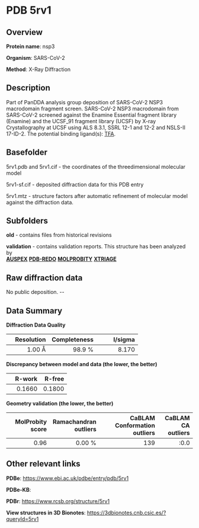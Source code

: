 # PDB 5rv1

## Overview

**Protein name**: nsp3

**Organism**: SARS-CoV-2

**Method**: X-Ray Diffraction

## Description

Part of PanDDA analysis group deposition of SARS-CoV-2 NSP3 macrodomain fragment screen. SARS-CoV-2 NSP3 macrodomain from SARS-CoV-2 screened against the Enamine Essential fragment library (Enamine) and the UCSF_91 fragment library (UCSF) by X-ray Crystallography at UCSF using ALS 8.3.1, SSRL 12-1 and 12-2 and NSLS-II 17-ID-2. The potential binding ligand(s): [TFA](https://www.rcsb.org/ligand/TFA).

## Basefolder

5rv1.pdb and 5rv1.cif - the coordinates of the threedimensional molecular model

5rv1-sf.cif - deposited diffraction data for this PDB entry

5rv1.mtz - structure factors after automatic refinement of molecular model against the diffraction data.

## Subfolders



**old** - contains files from historical revisions

**validation** - contains validation reports. This structure has been analyzed by <br>[**AUSPEX**](https://github.com/thorn-lab/coronavirus_structural_task_force/tree/master/pdb/nsp3/SARS-CoV-2/5rv1/validation/auspex) [**PDB-REDO**](https://github.com/thorn-lab/coronavirus_structural_task_force/tree/master/pdb/nsp3/SARS-CoV-2/5rv1/validation/pdb-redo) [**MOLPROBITY**](https://github.com/thorn-lab/coronavirus_structural_task_force/tree/master/pdb/nsp3/SARS-CoV-2/5rv1/validation/molprobity) [**XTRIAGE**](https://github.com/thorn-lab/coronavirus_structural_task_force/blob/master/pdb/nsp3/SARS-CoV-2/5rv1/validation/Xtriage_output.log)   



## Raw diffraction data

No public deposition. --<br> 

## Data Summary
**Diffraction Data Quality**

|   | Resolution | Completeness| I/sigma |
|---|-------------:|----------------:|--------------:|
|   |1.00 Å|98.9  %|<img width=50/>8.170|

**Discrepancy between model and data (the lower, the better)**

|   | **R-work**| **R-free**   
|---|-------------:|----------------:|           
||  0.1660|  0.1800|

**Geometry validation (the lower, the better)**

|   |**MolProbity<br>score**| **Ramachandran<br>outliers** | **CaBLAM<br>Conformation outliers** | **CaBLAM<br>CA outliers** |
|---|-------------:|----------------:|----------------:|----------------:|
||  0.96|  0.00 %|139|:0.0|

 

 



## Other relevant links 
**PDBe**:  https://www.ebi.ac.uk/pdbe/entry/pdb/5rv1

**PDBe-KB**:  
 
**PDBr**: https://www.rcsb.org/structure/5rv1 

**View structures in 3D Bionotes**: https://3dbionotes.cnb.csic.es/?queryId=5rv1


